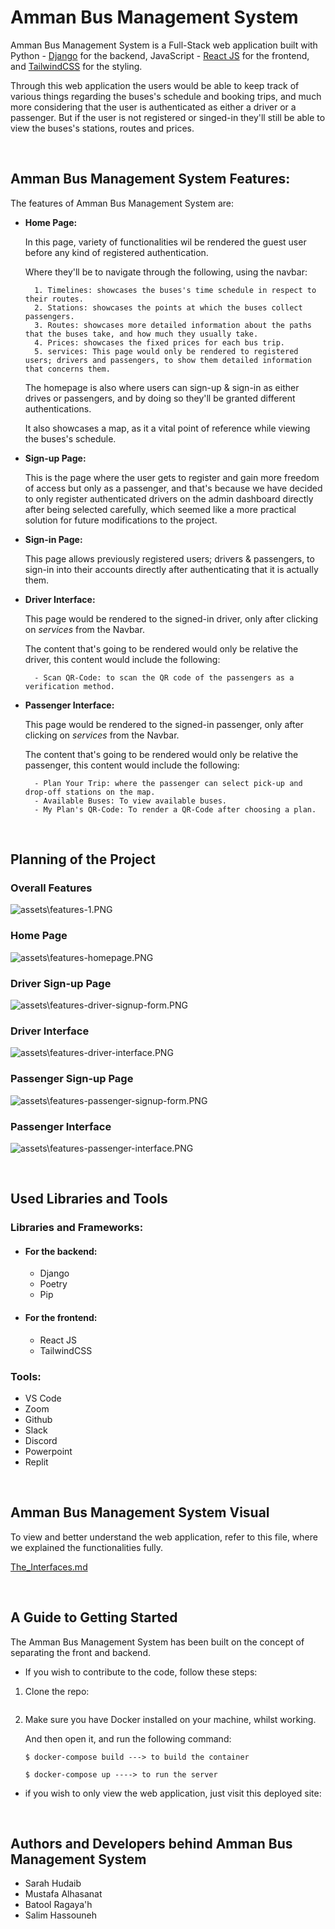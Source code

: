 # **Amman Bus Management System**

Amman Bus Management System is a Full-Stack web application built with Python - [Django](https://www.djangoproject.com/) for the backend, JavaScript - [React JS](https://reactjs.org/) for the frontend, and [TailwindCSS](https://tailwindcss.com/) for the styling.

Through this web application the users would be able to keep track of various things regarding the buses's schedule and booking trips, and much more considering that the user is authenticated as either a driver or a passenger. But if the user is not registered or singed-in they'll still be able to view the buses's stations, routes and prices.

</br>

## **Amman Bus Management System Features:**

The features of Amman Bus Management System are:

- **Home Page:**

    In this page, variety of functionalities wil be rendered the guest user before any kind of registered authentication.

    Where they'll be to navigate through the following, using the navbar:

        1. Timelines: showcases the buses's time schedule in respect to their routes.
        2. Stations: showcases the points at which the buses collect passengers.
        3. Routes: showcases more detailed information about the paths that the buses take, and how much they usually take.
        4. Prices: showcases the fixed prices for each bus trip.
        5. services: This page would only be rendered to registered users; drivers and passengers, to show them detailed information that concerns them.
    
    The homepage is also where users can sign-up & sign-in as either drives or passengers, and by doing so they'll be granted different authentications.

    It also showcases a map, as it a vital point of reference while viewing the buses's schedule.

- **Sign-up Page:** 

    This is the page where the user gets to register and gain more freedom of access but only as a passenger, and that's because we have decided to only register authenticated drivers on the admin dashboard directly after being selected carefully, which seemed like a more practical solution for future modifications to the project.

- **Sign-in Page:**

    This page allows previously registered users; drivers & passengers, to sign-in into their accounts directly after authenticating that it is actually them.

- **Driver Interface:**

    This page would be rendered to the signed-in driver, only after clicking on *services* from the Navbar. 
    
    The content that's going to be rendered would only be relative the driver, this content would include the following:

        - Scan QR-Code: to scan the QR code of the passengers as a verification method.

- **Passenger Interface:**
    
    This page would be rendered to the signed-in passenger, only after clicking on *services* from the Navbar. 
    
    The content that's going to be rendered would only be relative the passenger, this content would include the following:

        - Plan Your Trip: where the passenger can select pick-up and drop-off stations on the map.
        - Available Buses: To view available buses.
        - My Plan's QR-Code: To render a QR-Code after choosing a plan.
        


</br>

## **Planning of the Project**

### **Overall Features**

![assets\features-1.PNG](/assets/features-1.PNG)

### **Home Page**

![assets\features-homepage.PNG](assets/features-homepage.PNG)

### **Driver Sign-up Page**

![assets\features-driver-signup-form.PNG](assets/features-driver-signup-form.PNG)

### **Driver Interface**

![assets\features-driver-interface.PNG](assets/features-driver-interface.PNG)

### **Passenger Sign-up Page**

![assets\features-passenger-signup-form.PNG](assets/features-passenger-signup-form.PNG)

### **Passenger Interface**

![assets\features-passenger-interface.PNG](assets/features-passenger-interface.PNG)

</br>

## **Used Libraries and Tools**

### **Libraries and Frameworks:**

- #### **For the backend:**
    - Django
    - Poetry
    - Pip


- #### **For the frontend:**
    - React JS
    - TailwindCSS

### **Tools:**

- VS Code
- Zoom
- Github
- Slack
- Discord
- Powerpoint
- Replit

</br>

## **Amman Bus Management System Visual**

To view and better understand the web application, refer to this file, where we explained the functionalities fully.

[The_Interfaces.md](The_Interfaces.md)

</br>

## **A Guide to Getting Started**

The Amman Bus Management System has been built on the concept of separating the front and backend.



- If you wish to contribute to the code, follow these steps:

1. Clone the repo:

    ```
    ```

2. Make sure you have Docker installed on your machine, whilst working.

    And then open it, and run the following command:

    ```
    $ docker-compose build ---> to build the container

    $ docker-compose up ----> to run the server
    ```

- if you wish to only view the web application, just visit this deployed site:


</br>

## **Authors and Developers behind Amman Bus Management System**

- Sarah Hudaib
- Mustafa Alhasanat 
- Batool Ragaya'h
- Salim Hassouneh
